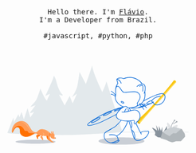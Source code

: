 <p align="center">
  <br>
  <br>
  <br>
  <samp>Hello there. I'm <a href="https://selimdoyranli.com">Flávio</a>.<br> I'm a Developer from Brazil.<br><br>#javascript, #python, #php</samp>
  <br>
  <br>
  <br>
  <br>
<svg width="364" height="160" viewBox="0 0 364 160" fill="none" xmlns="http://www.w3.org/2000/svg">
<g clip-path="url(#clip0)">
<path d="M363.754 134.158H228.676V135.078H363.754V134.158Z" fill="#E1E4E8"/>
<path d="M0 135.999L12.1543 105.061L13.2592 114.499L22.1908 98.5694L24.2625 104.647L28.4521 93.9655L33.1481 108.836L40.5143 86.4152L46.039 104.969L53.7275 93.9655C53.7275 93.9655 45.4405 97.0041 45.4405 96.1754C45.4405 95.3467 56.6279 80.6142 56.6279 80.6142C56.6279 80.6142 46.3152 84.4815 46.3152 83.6528C46.3152 82.8702 55.0626 74.7673 58.0551 69.657C61.0477 64.5466 66.3882 46.9137 66.3882 46.9137C66.3882 46.9137 74.9515 68.6441 79.5093 70.9921C80.9826 67.4931 85.6785 57.5948 85.6785 57.5948L76.3787 61.6922C76.3787 61.6922 90.3745 32.1812 92.124 25.5516C93.8274 18.876 93.4131 21.1779 96.4977 26.9788C98.6155 31.905 101.148 48.0647 108.928 57.2725C116.294 64.1783 103.634 59.2522 103.634 59.2522L115.051 81.1207L125.088 61.6922L131.027 76.793L139.912 57.2725L129.876 64.3164C129.876 64.3164 138.808 51.1493 140.741 40.7905C142.629 30.3857 145.023 13.8577 145.023 13.8577L157.637 37.9361C157.637 37.9361 169.7 4.51182 170.16 0C171.587 15.9755 190.693 54.0498 190.693 54.0498C190.693 54.0498 198.106 38.2584 198.796 32.4114C201.098 38.2123 231.162 134.756 231.162 134.756C231.162 134.756 146.358 140.281 113.302 140.373C80.2459 140.465 19.0601 138.255 11.0033 137.564C6.03111 137.15 0 135.999 0 135.999Z" fill="#E3E9EC"/>
<path d="M229.182 159.847C254.609 159.847 275.221 156.529 275.221 152.435C275.221 148.341 254.609 145.023 229.182 145.023C203.755 145.023 183.143 148.341 183.143 152.435C183.143 156.529 203.755 159.847 229.182 159.847Z" fill="#CACFD6"/>
<path d="M265.967 117.399C265.783 116.617 302.292 74.6291 305.423 71.7747C308.553 68.9203 336.591 35.8643 338.617 34.7134C339.86 31.951 335.762 29.603 333.921 30.8921C332.217 34.253 302.66 69.1505 299.99 72.0049C297.32 74.8593 275.912 98.0169 266.566 105.429C264.54 111.046 262.652 112.013 261.225 113.624C260.995 114.499 261.271 115.696 262.975 116.801C264.678 117.906 265.967 117.399 265.967 117.399Z" fill="#F9C513"/>
<path d="M328.856 42.6321C326.186 45.2563 316.15 57.0883 313.525 60.1729C307.909 66.8486 284.659 93.1829 278.72 99.8125C275.958 102.943 265.415 113.716 262.652 116.571C262.744 116.663 262.883 116.755 263.021 116.801C264.724 117.952 266.013 117.399 266.013 117.399C265.829 116.617 302.338 74.6292 305.469 71.7747C308.599 68.9203 336.637 35.8643 338.663 34.7134C338.985 33.9767 338.939 33.148 338.525 32.4575C335.578 36.0945 332.171 39.3633 328.856 42.6321Z" fill="#FFDF5D"/>
<path d="M261.962 112.841C261.685 113.072 261.455 113.348 261.225 113.624C260.995 114.499 261.271 115.696 262.975 116.801C264.678 117.906 265.967 117.399 265.967 117.399C266.059 117.123 266.243 116.893 266.427 116.663C265.415 114.913 263.849 113.578 261.962 112.841Z" fill="#DBAB09"/>
<path fill-rule="evenodd" clip-rule="evenodd" d="M269.903 37.559C269.43 36.814 268.614 35.6822 267.348 34.3911C265.277 32.2733 261.547 29.2347 255.516 26.9328C248.61 24.3086 240.784 24.5848 234.062 27.6694L233.832 27.7615L233.602 27.6694C226.756 25.2197 222.846 26.7814 221.211 27.8082C223.453 28.5857 227.608 31.0674 229.182 36.5549L228.077 36.8772C226.512 31.3525 221.954 29.1427 220.296 28.7283L222.506 36.8312L222.368 37.0614C222.341 37.0889 220.765 39.2906 219.503 42.4153C219.552 42.3787 219.601 42.3435 219.652 42.3098C220.481 41.7573 221.493 41.6192 222.552 41.9875C224.899 42.7699 226.602 45.3462 228.397 48.0613L228.399 48.0647C230.149 50.7349 231.944 53.4512 234.2 54.0497C235.772 54.4539 238.921 54.0696 242.578 53.6232L242.856 53.5894L242.936 53.5795C250.058 52.7064 258.893 51.6234 263.067 55.2468C266.151 57.871 269.098 62.5209 265.507 69.6109C264.705 71.2148 262.681 74.5298 261.654 76.2104C261.502 76.4595 261.372 76.6726 261.271 76.839C261.732 77.3915 262.422 78.5425 262.1 79.9697C262.006 80.406 261.829 80.8235 261.567 81.2223C262.73 80.6407 263.85 80.0017 264.916 79.3099C265 79.1554 265.158 79.0618 265.329 79.0377C265.421 78.9757 265.513 78.9134 265.605 78.8506L265.553 78.7727C265.591 78.7499 265.692 78.7196 265.846 78.6839C266.01 78.5691 266.172 78.453 266.334 78.3356C265.613 78.107 264.984 77.9548 264.494 77.8979L264.632 76.747C265.353 76.8335 266.327 77.0966 267.44 77.4907C269.254 76.0382 270.845 74.4143 272.136 72.6495C276.008 67.3764 276.032 59.4905 275.736 55.4982C275.414 56.2611 275.103 56.8299 274.853 57.1344L273.932 56.3977C274.761 55.3388 276.878 49.63 276.28 44.5197C275.958 41.9415 275.037 40.0079 273.425 38.7188C267.775 37.5973 261.154 42.861 260.266 43.5675L260.265 43.5677C260.206 43.6152 260.172 43.642 260.166 43.6449L259.43 42.7702C259.689 42.5478 264.573 38.4167 269.903 37.559ZM266.582 79.6766C267.125 79.5771 268.003 79.4611 269.018 79.3544C270.113 79.8256 271.274 80.384 272.41 80.9914C271.544 81.3602 270.574 81.7564 269.537 82.1667C268.508 81.1776 267.475 80.3106 266.582 79.6766ZM268.367 82.6241C267.324 81.6531 266.299 80.8343 265.467 80.3067C261.369 82.9482 256.514 84.8399 251.502 85.737C254.204 85.7906 257.621 85.6746 261.554 85.1457L261.547 85.126C263.852 84.3243 266.218 83.4558 268.367 82.6241ZM268.522 83.7884C268.769 83.6912 269.017 83.5927 269.266 83.4934C269.291 83.5181 269.315 83.5428 269.34 83.5676C269.066 83.6433 268.793 83.717 268.522 83.7884ZM270.409 83.0369C271.716 82.5098 272.777 82.0599 273.639 81.6742C273.845 81.7929 274.048 81.9128 274.249 82.0337C273.029 82.4538 271.799 82.8511 270.578 83.2126C270.522 83.1538 270.466 83.0952 270.409 83.0369ZM274.922 81.0782C275.172 81.2293 275.419 81.3821 275.661 81.5362C278.483 80.5198 281.217 79.406 283.637 78.3576C282.88 78.4568 282.245 78.4964 281.712 78.4964C279.779 78.4964 279.134 77.944 278.95 77.5757C278.812 77.2994 278.858 76.9311 279.088 76.5628C280.074 74.8608 285.765 70.8058 290.143 70.587C291.77 68.1135 295.931 63.2178 307.725 61.8303L307.863 62.9813C296.399 64.3164 292.532 68.7822 290.598 72.0049C290.184 72.6955 290.184 73.1099 290.276 73.202C290.506 73.4782 291.519 73.4322 292.44 73.0178L293.176 72.6495L293.268 73.4782C293.775 79.6474 300.266 79.3251 300.542 79.2791C306.758 79.2791 311.039 75.1816 313.019 72.7416C315.321 69.9332 317.715 62.7511 314.676 59.4823C311.878 56.4091 306.658 58.0429 300.655 59.9218L300.588 59.9427C300.036 60.1268 299.438 60.3108 298.84 60.4949L298.839 60.4952C292.586 62.4359 275.909 71.2444 273.673 72.4267C273.479 72.7374 273.274 73.0422 273.057 73.3401C271.831 75.0082 270.349 76.5551 268.671 77.9565C268.845 78.0263 269.02 78.0984 269.198 78.1728C272.269 77.8153 276.294 77.5759 277.201 78.3123C277.523 78.5425 277.615 78.9568 277.477 79.2791C277.386 79.5516 277.216 79.9636 274.922 81.0782ZM273.758 80.4016C274.913 79.88 275.768 79.443 276.188 79.141C275.361 78.9502 273.363 79.0034 271.353 79.1479C272.157 79.5373 272.967 79.959 273.758 80.4016ZM275.492 82.8166C274.149 83.2905 272.789 83.7402 271.436 84.1489C272.847 85.751 274.057 87.4648 274.622 88.9473C274.715 89.2235 274.576 89.5918 274.3 89.6839C274.254 89.7299 274.162 89.7299 274.116 89.7299C273.886 89.7299 273.656 89.5918 273.564 89.3616C272.994 87.8859 271.701 86.1205 270.228 84.5032C268.476 85.0007 266.747 85.4202 265.092 85.7246C260.212 86.6453 255.977 86.9216 252.616 86.9216C248.885 86.9216 246.284 86.5718 245.184 86.3864L248.099 90.7787C250.138 90.2687 252.055 89.8298 253.721 89.5918C257.174 89.0854 260.581 90.0522 263.067 92.2621C265.737 94.6561 267.164 98.2011 267.072 102.299C266.842 110.401 262.008 113.486 259.66 114.867C259.625 115.702 259.511 116.616 259.08 117.351C259.167 117.533 259.302 117.818 259.479 118.191C260.873 121.138 264.842 129.522 267.811 135.032C270.802 131.224 278.358 131.742 280.101 132.178C280.124 132.178 280.147 132.166 280.17 132.155C280.193 132.143 280.216 132.132 280.239 132.132C281.068 131.81 282.863 131.119 284.106 133.099C285.488 135.309 281.989 140.879 280.654 142.629C276.556 148.061 267.026 151.514 261.732 151.929C261.593 151.975 261.455 151.975 261.271 151.975C256.391 151.975 253.537 146.036 253.445 145.759L253.399 145.667L249.07 130.991C249.054 130.959 249.039 130.926 249.025 130.889L249.039 130.885L243.646 112.601C243.234 112.639 242.821 112.671 242.409 112.697C240.348 118.643 237.537 124.319 234.062 129.554C229.137 136.845 222.513 141.163 220.354 142.453C222.697 145.035 223.111 148.681 222.902 150.466C223.809 150.214 224.302 150.226 224.624 150.501C224.946 150.778 225.085 151.1 225.085 151.514C225.038 152.159 224.532 153.218 220.987 155.243C219.192 156.348 216.153 156.809 212.93 156.809C208.833 156.809 204.505 156.026 201.927 154.737C198.106 152.803 195.62 149.949 194.469 146.312C193.18 142.076 194.146 137.887 195.113 136.045C195.896 134.618 201.374 131.441 209.017 127.114C211.227 125.871 213.345 124.674 214.68 123.845C218.814 121.31 225.558 113.423 227.579 111.014C225.38 110.327 223.575 109.492 222.368 108.606C218.662 105.858 217.35 103.31 218.326 99.807C213.153 102.526 196.521 111.195 190.187 113.992C186.964 115.374 170.713 121.865 163.761 121.865C162.84 121.865 162.057 121.727 161.551 121.497C160.86 121.175 160.63 120.714 160.538 120.346C160.308 119.517 159.755 117.307 173.843 108.468C181.301 103.772 190.463 98.7996 196.218 95.9452C205.993 91.0978 226.121 85.1 231.335 83.5939C225.974 81.337 221.395 77.4318 218.317 72.4653C216.489 69.6507 215.735 66.3136 216.17 63.0303C214.586 60.6611 210.614 59.1592 208.326 59.022C208.004 59.022 207.774 58.7457 207.774 58.4235C207.774 58.1012 208.05 57.871 208.372 57.871C210.537 58.0344 214.332 59.2847 216.447 61.5578C216.51 61.3013 216.58 61.0457 216.658 60.7912L216.654 60.7862C216.195 60.0773 212.714 54.7045 208.142 52.8067C207.866 52.6686 207.728 52.3463 207.82 52.0701C207.958 51.7938 208.28 51.6557 208.557 51.7478C212.57 53.4025 215.668 57.3725 216.986 59.2521C217.048 58.4751 217.009 57.5419 216.957 56.3191C216.95 56.1513 216.943 55.9782 216.936 55.7992C216.844 54.1879 216.751 52.2082 216.751 49.5379L216.752 49.4459L216.751 49.4459L216.752 49.4293C216.795 43.3934 220.394 37.7909 221.217 36.601L219.146 28.9125C219.099 28.7744 219.099 28.5902 219.146 28.4521C219.187 28.2039 219.34 27.9928 219.537 27.8189L219.422 27.7154L219.434 27.7026C219.748 27.3822 223.962 23.0774 233.74 26.4724C240.692 23.3417 248.749 23.1116 255.885 25.8279C266.149 29.7065 270.113 35.5854 271.151 37.4218C272.035 37.3715 272.922 37.4248 273.794 37.6138L273.932 37.6599L274.024 37.7519C275.912 39.2252 277.063 41.4351 277.385 44.3816C277.76 47.3367 277.292 50.4689 276.615 52.9186L276.63 53.0264V53.0264C276.74 53.8138 277.129 56.5938 276.97 60.1269C276.862 63.1323 276.326 67.0775 274.669 70.5962C279.54 68.0379 292.877 61.1432 298.517 59.3903C298.816 59.2983 299.103 59.2063 299.39 59.1144L299.391 59.114L299.393 59.1137C299.68 59.0217 299.967 58.9297 300.266 58.8378L300.359 58.8088C306.493 56.8859 312.253 55.0805 315.551 58.6536C319.142 62.567 316.38 70.4857 313.94 73.4321C311.822 76.0103 307.264 80.384 300.588 80.384C300.588 80.4761 300.496 80.4761 300.312 80.4761C299.071 80.4761 293.969 80.1975 292.482 75.4964C290.411 76.5493 283.988 79.7045 276.847 82.3286C277.324 82.6647 277.773 83.0035 278.183 83.3411C278.241 83.3599 278.298 83.3869 278.352 83.4226C278.95 83.929 279.457 84.4355 279.917 85.034C280.101 85.2642 280.055 85.6325 279.825 85.8627C279.733 86.0008 279.595 86.0468 279.457 86.0468C279.272 86.0468 279.134 85.9548 278.996 85.8166C278.948 85.7525 278.899 85.6896 278.85 85.6277C278.131 84.7377 276.924 83.7641 275.492 82.8166ZM250.509 131.772L254.503 145.299C254.559 145.421 254.763 145.824 255.098 146.359C255.537 145.816 255.834 143.051 254.227 137.518C253.103 133.689 251.55 132.326 250.509 131.772ZM255.756 147.321C255.786 147.294 255.814 147.264 255.839 147.233C257.036 146.128 256.805 142.26 255.332 137.196C253.7 131.664 251.04 130.687 250.124 130.351L250.085 130.337L248.618 125.371C248.809 125.453 249.008 125.502 249.209 125.502C249.347 125.502 249.439 125.502 249.485 125.548C249.761 125.456 249.946 125.272 250.084 124.996C250.774 123.661 250.82 118.919 249.9 116.11C249.35 114.463 248.593 113.068 247.898 112.187L253.951 111.598C254.227 111.737 254.411 111.967 254.503 112.289C254.503 112.381 254.457 112.657 254.411 112.842C254.135 114.177 253.721 116.387 254.596 117.676C254.964 118.182 255.424 118.458 256.069 118.55C256.345 118.596 256.575 118.596 256.805 118.596C257.377 118.596 257.85 118.474 258.207 118.264C259.65 121.343 265.799 134.369 268.822 139.13L269.788 138.485C269.388 137.851 268.928 137.061 268.428 136.161C270.821 132.238 279.005 132.964 279.963 133.329L280.147 133.421L280.331 133.329C280.377 133.306 280.435 133.283 280.492 133.26L280.493 133.26C280.55 133.237 280.608 133.214 280.654 133.191C281.712 132.776 282.449 132.592 283.14 133.697C283.876 134.894 281.943 138.992 279.733 141.938C275.912 147.048 266.612 150.409 261.639 150.778C259.04 150.98 256.984 148.971 255.756 147.321ZM292.149 74.371C291.551 74.6771 290.416 75.246 288.896 75.9687L288.895 75.9643C284.797 77.1613 280.792 77.6677 280.055 77.1153C280.645 76.0623 285.396 72.4279 289.408 71.8164C288.861 72.9457 289.117 73.6132 289.447 73.9846C289.989 74.6169 291.107 74.6732 292.149 74.371ZM255.562 83.5607L255.573 83.5939C252.167 84.6162 248.591 85.1721 245.065 85.1721C243.916 85.1721 242.767 85.1262 241.664 84.9886C240.933 83.695 239.631 82.38 237.561 82.2256C236.469 82.1443 235.104 82.5233 233.615 83.2272C227.703 81.2273 222.659 77.2024 219.376 71.9129C217.212 68.6441 216.705 64.6387 217.902 60.9096C218.358 59.6333 218.273 58.1765 218.137 55.869L218.133 55.7992C218.041 54.1879 217.948 52.2542 217.948 49.584C217.948 49.3508 217.954 49.118 217.966 48.8858C218.17 47.2159 218.815 44.2313 220.296 43.2306C220.849 42.8623 221.447 42.8162 222.184 43.0464C224.11 43.6288 225.732 46.0856 227.302 48.4656L227.433 48.6632L227.577 48.8822C229.417 51.6668 231.277 54.4817 233.924 55.1547C235.671 55.6027 238.901 55.2223 242.68 54.7773L242.994 54.7403L243.135 54.7234C250.017 53.8974 258.535 52.875 262.33 56.1215C266.381 59.5744 267.118 63.9481 264.494 69.1045C263.435 71.2223 260.12 76.5628 260.074 76.6088L259.844 77.0232L260.166 77.3455C260.166 77.3455 261.271 78.4504 260.995 79.7395C260.765 80.7524 259.66 82.2256 255.562 83.5607ZM243.747 86.3032C243.228 86.2859 242.716 86.2563 242.204 86.2105C242.266 86.3987 242.314 86.5761 242.349 86.7374L241.244 86.9676C241.243 86.9639 241.241 86.9579 241.239 86.9497L241.232 86.9229C241.117 86.5045 240.311 83.5513 237.515 83.3766C235.953 83.2564 232.986 84.6165 229.871 86.9132L229.873 86.9216L229.856 86.9242C229.049 87.5201 228.232 88.1788 227.427 88.8909L227.433 88.9013L227.392 88.9224C225.37 90.7161 223.426 92.8462 221.908 95.1625C220.996 96.5725 220.307 97.8068 219.845 98.9152L219.882 98.9838C219.875 98.9881 219.846 99.0036 219.798 99.0298C218.322 102.668 219.341 104.95 223.059 107.685C226.42 110.171 235.351 112.289 243.868 111.414L254.089 110.401L254.227 110.447C254.964 110.724 255.47 111.368 255.608 112.105V112.197C255.608 112.381 255.562 112.611 255.47 113.026C255.454 113.114 255.436 113.209 255.417 113.311L255.417 113.312C255.214 114.383 254.882 116.14 255.47 116.939C255.608 117.169 255.839 117.307 256.161 117.353C256.897 117.445 257.45 117.353 257.772 117.077C258.371 116.525 258.463 115.374 258.463 114.499V114.177L258.785 113.992C260.995 112.703 265.645 109.987 265.829 102.253C265.921 98.5234 264.632 95.3007 262.238 93.1368C259.982 91.1111 256.99 90.2824 253.813 90.7428C251.864 91.0269 249.558 91.5974 247.115 92.2017L247.113 92.2021C246.786 92.2831 246.456 92.3647 246.124 92.4462C240.323 93.9195 233.786 95.5769 229.458 94.6101L229.734 93.5051C231.181 93.8339 232.927 93.8399 234.834 93.6445C235.182 90.7865 237.96 87.3394 238.421 86.7673C238.453 86.7282 238.474 86.7025 238.482 86.6914L239.357 87.428C239.314 87.4703 236.513 90.8151 236.022 93.5006C238.204 93.1983 240.55 92.6788 242.87 92.1083L242.112 88.3183L243.24 88.0926L243.988 91.8293C244.629 91.6673 245.266 91.5035 245.894 91.3413C246.237 91.2528 246.578 91.1649 246.917 91.0783L243.747 86.3032ZM226.727 87.9902C226.956 87.7874 227.186 87.5873 227.418 87.3905C225.686 87.7758 223.983 88.2745 222.322 88.9013C219.284 90.0062 217.074 91.0651 215.969 91.7096C217.212 91.5255 219.606 90.8809 222.644 89.776C223.507 89.474 225.664 88.5252 226.727 87.9902ZM229.4 85.8173C226.872 86.2359 224.349 86.9093 221.954 87.7963C219.836 88.5329 217.902 89.3616 216.475 90.0983C214.542 91.1111 213.943 91.7096 214.173 92.3542C214.265 92.7225 214.634 92.9066 215.278 92.9066C215.785 92.9066 216.429 92.8146 217.35 92.5844C218.869 92.2161 220.895 91.6175 223.013 90.8349C223.331 90.7137 223.803 90.5229 224.332 90.3016C223.001 91.698 221.828 93.1427 220.941 94.518C220.07 95.8568 219.392 97.0699 218.909 98.1864C218.575 98.3596 218.053 98.6314 217.38 98.9825L217.354 98.9961C211.763 101.911 195.851 110.208 189.681 112.934C182.038 116.294 165.372 122.049 162.057 120.438C161.774 120.317 161.704 120.16 161.66 120.061C161.654 120.047 161.648 120.035 161.643 120.024C161.551 119.655 161.735 117.399 174.442 109.435C181.9 104.739 191.016 99.8125 196.725 96.9581C205.788 92.464 223.899 86.995 230.464 85.0615C230.11 85.3024 229.755 85.5548 229.4 85.8173ZM246.506 112.322L246.629 112.31L246.631 112.335C246.583 112.335 246.54 112.33 246.506 112.322ZM244.813 112.487L246.457 112.327C246.769 112.568 247.94 113.827 248.795 116.433C249.761 119.287 249.531 123.523 249.117 124.351C248.898 124.264 248.43 123.885 248.028 123.374L244.813 112.487ZM241.15 112.756C236.674 112.899 232.313 112.321 228.777 111.363L228.772 111.369C227.24 113.204 219.859 122.042 215.278 124.858C213.897 125.686 211.779 126.883 209.569 128.126C204.459 131.027 196.771 135.401 196.08 136.598C195.205 138.255 194.284 142.076 195.528 145.944C196.54 149.258 198.842 151.837 202.387 153.678C203.63 154.323 205.334 154.829 207.221 155.151C209.938 155.52 215.002 153.494 218.685 152.021L218.685 152.021L218.685 152.021C219.913 151.535 220.888 151.152 221.669 150.87C221.956 149.977 221.923 145.373 218.961 142.721C214.956 139.13 205.288 140.327 204.505 140.649C204.505 140.649 204.551 140.603 204.643 140.557L203.815 139.728C204.492 139.05 214.797 137.796 219.487 141.626C221.188 140.626 228.127 136.253 233.049 128.909C236.394 123.848 239.108 118.45 241.15 112.756ZM222.23 151.929L222.223 151.907C221.298 152.237 220.179 152.685 219.192 153.079L219.192 153.079L219.192 153.08C217.028 154 214.542 155.013 212.194 155.658C215.462 155.75 218.639 155.335 220.481 154.231C223.703 152.389 223.98 151.56 223.98 151.422C223.704 151.422 223.127 151.59 222.412 151.84C222.358 151.876 222.298 151.906 222.23 151.929ZM272.321 52.9908L271.17 52.8067C271.768 48.9855 271.952 42.2638 270.985 41.2049C270.571 40.7445 267.855 41.7113 265.277 43.2306L264.678 42.2638C269.788 39.2252 271.354 39.9618 271.814 40.4222C273.564 42.2177 272.551 51.3795 272.321 52.9908ZM230.241 76.2405C231.116 76.747 232.128 77.0692 232.911 77.0692C233.51 77.0692 234.016 76.8851 234.292 76.5168C234.891 75.4579 233.648 73.9846 232.082 73.1099C231.3 72.6495 230.517 72.3733 229.827 72.2812C228.676 72.097 228.215 72.6035 228.031 72.8797C227.847 73.1559 227.709 73.8005 228.399 74.7212C228.814 75.2737 229.458 75.7801 230.241 76.2405ZM230.793 75.2737C229.458 74.491 228.952 73.6163 228.998 73.4322C229.182 73.294 230.149 73.294 231.484 74.1227C232.865 74.9054 233.326 75.7341 233.279 75.9183C233.141 76.0564 232.175 76.0564 230.793 75.2737ZM168.226 115.788C168.411 116.11 168.779 116.294 169.377 116.294C170.022 116.294 170.943 116.064 172.14 115.65C174.027 114.959 176.329 113.854 178.723 112.473C181.117 111.092 183.235 109.665 184.754 108.376C186.596 106.81 187.24 105.798 186.826 105.061C186.412 104.324 185.215 104.37 182.913 105.199C181.025 105.89 178.723 106.995 176.329 108.376C173.935 109.757 171.817 111.184 170.298 112.473C168.457 114.039 167.812 115.051 168.226 115.788ZM178.125 111.46C173.245 114.269 170.114 115.19 169.285 115.143C169.608 114.407 172.002 112.105 176.882 109.297C181.762 106.488 184.893 105.567 185.721 105.613C185.399 106.396 183.005 108.652 178.125 111.46ZM193.133 102.068C192.535 102.068 192.213 101.884 192.075 101.562C191.752 100.871 192.397 100.135 194.331 98.8457C195.804 97.8788 197.876 96.7739 200.085 95.715C202.341 94.6561 204.505 93.8274 206.163 93.321C208.372 92.6764 209.339 92.6764 209.661 93.367C209.984 94.0576 209.339 94.7942 207.406 96.0833C205.932 97.0501 203.861 98.1551 201.651 99.214C199.395 100.273 197.231 101.102 195.574 101.608C194.469 101.93 193.686 102.068 193.133 102.068ZM208.28 94.0576C207.175 94.1957 204.505 94.9784 200.592 96.8199C196.632 98.6615 194.331 100.181 193.502 100.917C194.607 100.779 197.277 99.9966 201.19 98.1551C205.104 96.3135 207.452 94.7942 208.28 94.0576Z" fill="#0366D6"/>
<path d="M319.188 146.864C319.188 146.864 321.352 124.766 320.523 121.635C320.017 123.431 311.131 137.795 311.131 137.795V123.799C311.131 123.799 309.152 130.244 308.507 132.224C307.863 129.231 303.213 120.346 303.903 121.359C304.594 122.372 304.732 131.718 303.903 131.718C303.259 131.533 300.773 122.97 298.287 120.162C299.253 121.129 299.944 128.403 300.773 132.04C300.45 130.705 293.775 126.101 290.552 125.456C290.874 127.574 295.662 131.533 296.629 134.342C297.596 137.15 295.985 140.281 295.985 140.281L302.062 144.839L319.188 146.864Z" fill="#88929C"/>
<path d="M307.771 146.634C307.632 146.174 311.177 134.664 311.177 134.664C311.177 134.664 321.72 128.173 323.608 127.068C325.496 125.963 328.12 126.147 328.12 126.147L333.875 123.983C333.875 123.983 349.712 128.173 350.172 128.311C350.633 128.449 353.441 133.605 354.684 135.309C355.927 137.012 356.526 138.117 356.71 140.879L356.848 143.688L348.469 152.665H338.847C338.847 152.665 332.033 155.289 330.468 154.829C328.902 154.369 323.332 152.988 321.306 151.238C319.28 149.489 307.771 146.634 307.771 146.634Z" fill="#B1B7BB"/>
<path d="M328.212 128.173C328.166 127.85 327.429 119.885 334.98 111.23L335.67 111.829C331.849 116.156 330.284 120.346 329.639 123.108C328.948 126.101 329.133 128.034 329.133 128.08L328.212 128.173Z" fill="#959DA5"/>
<path d="M335.808 112.473C334.98 112.473 334.289 111.783 334.289 110.954C334.289 110.125 334.98 109.435 335.808 109.435C336.637 109.435 337.328 110.125 337.328 110.954C337.328 111.783 336.637 112.473 335.808 112.473ZM335.808 110.355C335.486 110.355 335.21 110.632 335.21 110.954C335.21 111.276 335.486 111.552 335.808 111.552C336.131 111.552 336.407 111.276 336.407 110.954C336.407 110.632 336.131 110.355 335.808 110.355Z" fill="#959DA5"/>
<path d="M340.044 115.097C339.261 115.097 338.617 114.453 338.617 113.67C338.617 112.888 339.261 112.243 340.044 112.243C340.827 112.243 341.471 112.888 341.471 113.67C341.471 114.453 340.827 115.097 340.044 115.097ZM340.044 113.164C339.768 113.164 339.537 113.394 339.537 113.67C339.537 113.946 339.768 114.177 340.044 114.177C340.32 114.177 340.55 113.946 340.55 113.67C340.55 113.394 340.32 113.164 340.044 113.164Z" fill="#959DA5"/>
<path d="M333.829 117.584C332.539 117.584 331.527 117.031 331.481 116.985L331.941 116.202C332.033 116.248 333.829 117.261 335.44 116.202C336.683 115.42 337.88 114.499 338.985 113.578L339.583 114.269C338.432 115.236 337.189 116.156 335.946 116.985C335.256 117.445 334.519 117.584 333.829 117.584Z" fill="#959DA5"/>
<g opacity="0.5">
<path opacity="0.5" d="M321.168 120.162C320.8 119.011 320.661 117.768 320.846 116.525C320.984 115.972 321.352 115.328 321.905 115.328C322.181 115.374 322.411 115.466 322.641 115.65C323.102 116.064 323.562 116.479 323.93 116.985C326.923 120.53 329.133 124.674 330.56 129.093C330.376 126.883 331.573 124.766 333.23 123.292C334.887 121.819 337.005 121.036 339.169 120.484C339.952 120.254 340.919 120.162 341.517 120.714C341.885 121.129 342.024 121.727 341.839 122.28C341.655 122.786 341.333 123.246 340.919 123.615C339.952 124.443 338.847 125.134 337.742 125.686C335.348 127.022 333.092 128.587 330.974 130.336C330.79 130.521 330.56 130.659 330.33 130.705C330.192 130.705 330.007 130.705 329.869 130.659C325.265 129.6 322.319 124.305 321.168 120.162Z" fill="#959DA5"/>
</g>
<path d="M325.403 142.629C327.797 140.373 330.468 138.347 333.276 136.598C335.256 137.012 337.097 136.69 338.617 136.92C341.839 134.065 345.615 130.751 348.929 128.034C345.154 127.022 333.829 124.029 333.829 124.029L328.074 126.193C328.074 126.193 325.449 126.055 323.562 127.114C322.089 127.988 315.045 132.316 312.282 134.019C314.078 136.644 322.641 140.557 325.403 142.629Z" fill="#CACFD3"/>
<path d="M312.42 134.111L312.282 133.927C314.907 132.316 322.043 127.896 323.562 127.021C325.357 126.009 327.797 126.055 328.12 126.101L333.875 123.937H333.921C334.013 123.983 345.246 126.929 349.021 127.942L348.975 128.172C345.338 127.206 334.657 124.351 333.921 124.167L328.212 126.331H328.166C328.12 126.331 325.542 126.193 323.746 127.252C322.181 128.08 315.045 132.5 312.42 134.111Z" fill="#E1E4E8"/>
<path d="M56.4898 157.776C78.6618 157.776 96.6358 156.003 96.6358 153.816C96.6358 151.63 78.6618 149.857 56.4898 149.857C34.3178 149.857 16.3438 151.63 16.3438 153.816C16.3438 156.003 34.3178 157.776 56.4898 157.776Z" fill="#CACFD6"/>
<path d="M78.3123 141.156C78.3123 141.156 79.095 147.141 80.6603 148.752C82.2256 150.363 88.625 154.829 88.9473 154C85.8167 150.087 82.5019 140.419 82.5019 140.419L78.3123 141.156Z" fill="#FF7000"/>
<path d="M57.7789 141.57C57.6868 141.616 57.6408 141.662 57.5948 141.708C57.5027 141.8 57.5948 141.984 57.6408 142.076C58.3774 143.319 58.9299 144.7 59.3442 146.082C59.6205 147.094 60.1729 148.476 61.0937 148.015C62.7051 147.141 61.37 145.023 61.0937 143.227C61.2779 144.332 64.8689 143.043 66.0199 141.386C67.4931 139.268 63.9481 138.946 62.659 139.268C61.0016 139.682 59.3442 140.833 57.7789 141.57Z" fill="#FF7000"/>
<path d="M71.4525 128.633C69.2887 128.403 67.0788 128.449 65.0991 129.323C63.2115 130.152 61.6922 131.671 60.3111 133.191C59.8967 133.697 59.4363 134.112 58.8839 134.48C58.3314 134.756 57.7329 134.894 57.1344 134.894C54.2339 134.986 51.5176 133.375 49.584 131.257C47.6503 129.139 46.2692 126.561 44.7959 124.075C42.4479 120.116 39.5935 116.156 35.5421 113.992C29.9253 110.954 22.5591 111.875 17.4027 115.742C12.2464 119.563 9.25384 125.917 8.79345 132.27C8.70137 133.697 8.9776 135.493 10.3588 135.815L12.4766 131.717C13.5355 129.692 14.6404 127.62 16.4359 126.193C18.2314 124.766 20.9017 124.259 22.7893 125.548C24.2625 126.561 24.861 128.449 25.0452 130.244C25.2294 132.04 25.0912 133.835 25.5056 135.585C26.5185 139.82 30.662 142.767 34.8975 143.596C37.9822 144.194 41.2049 143.918 44.1514 142.767C49.0315 140.833 53.2671 136.598 58.4695 136.92C59.1601 138.761 60.9556 140.005 62.8432 140.557C64.7308 141.109 66.7565 140.971 68.6901 140.879L66.112 143.964C67.4471 146.68 69.2887 149.12 71.4525 151.192C72.5114 148.522 71.6366 145.805 69.9792 143.457C70.3936 142.629 71.0842 141.938 71.9129 141.57C73.8465 142.583 78.9108 142.306 81.0746 142.03C80.9826 143.596 81.3048 147.187 82.3177 148.706C83.3305 150.225 86.5533 153.494 88.3948 154.461C89.5458 155.105 93.0908 155.934 93.6433 154.875C89.2696 153.034 84.9419 148.568 84.988 143.826C84.988 141.524 87.0137 140.005 86.8755 138.071C86.7835 136.367 84.0211 134.388 82.8241 133.421C79.6014 130.797 75.642 129.139 71.4525 128.633Z" fill="#FF9C57"/>
<path d="M47.236 136.46C45.5326 136.46 43.737 136.828 42.494 135.447C42.0796 134.894 41.7113 134.296 41.3891 133.697C40.3762 132.132 39.1331 131.948 37.3376 132.086C35.1738 132.224 34.3911 131.395 33.5164 129.416C31.0303 123.891 24.769 119.563 18.7379 122.786C14.134 125.272 11.3256 130.705 10.0365 135.585C10.0365 135.631 9.99048 135.677 9.99048 135.723C10.0826 135.769 10.1746 135.815 10.3128 135.861L12.4766 131.764C13.5355 129.738 14.6404 127.666 16.4359 126.239C18.2315 124.812 20.9017 124.305 22.7893 125.594C24.2626 126.607 24.8611 128.495 25.0452 130.29C25.2294 132.086 25.0913 133.881 25.5056 135.631C26.5185 139.866 30.662 142.813 34.8976 143.642C37.9822 144.24 41.2049 143.964 44.1514 142.813C47.6043 141.432 50.781 138.9 54.1879 137.657C52.0701 136.736 49.7681 136.46 47.236 136.46Z" fill="#FF7000"/>
<g opacity="0.6">
<path opacity="0.6" d="M70.4857 134.618C70.5777 134.618 74.6292 137.334 74.5831 138.623C74.5371 139.912 70.9 141.846 70.9 141.846C70.9 141.846 72.6955 139.59 72.2812 138.209C71.8668 136.828 70.4857 134.618 70.4857 134.618Z" fill="#FFD1AC"/>
</g>
<path d="M85.6785 135.815C85.2642 137.196 84.4815 138.485 84.1592 139.959C83.6989 141.754 84.0672 143.688 85.1721 145.161C85.08 144.747 85.08 144.286 85.08 143.872C85.08 141.57 87.1057 140.051 86.9676 138.117C86.8755 137.334 86.3691 136.552 85.6785 135.815Z" fill="#FB8532"/>
<path d="M88.4409 133.007C89.4998 132.592 90.3745 133.697 89.6379 136.229L90.973 136.275C90.7428 135.585 90.6507 134.848 90.7428 134.112C90.7889 133.467 91.3413 133.007 91.9859 133.053H92.0319C92.7685 133.099 92.9987 133.697 93.0448 134.434C93.0448 135.124 92.9067 135.815 92.5844 136.46C94.1957 137.611 95.0705 139.59 94.8403 141.57C94.7022 142.26 94.5641 142.951 94.518 143.642C94.472 144.378 94.8403 145.023 95.4388 145.391C95.8071 145.529 96.2215 145.575 96.5898 145.667C96.9581 145.759 97.3724 146.082 97.3264 146.496C97.2803 146.818 96.9581 147.002 96.6818 147.187C94.4259 148.292 91.8017 148.292 89.5918 147.187C87.6582 146.22 86.0929 144.378 85.8166 142.26C85.6325 140.833 86.0468 139.452 86.9676 138.347C87.2899 137.979 88.3028 137.472 88.4409 137.012C87.8424 136.275 87.0137 133.559 88.4409 133.007Z" fill="#FF9C57"/>
<path d="M96.6358 146.818C96.9663 146.818 97.2343 146.55 97.2343 146.22C97.2343 145.889 96.9663 145.621 96.6358 145.621C96.3052 145.621 96.0373 145.889 96.0373 146.22C96.0373 146.55 96.3052 146.818 96.6358 146.818Z" fill="#2F363D"/>
<g opacity="0.6">
<path opacity="0.6" d="M38.8569 121.451C41.297 124.213 43.1846 127.39 45.4865 130.244C47.7885 133.099 50.9652 135.17 54.5562 136.045C54.8324 135.999 55.0626 135.953 55.3389 135.907C52.8067 135.677 50.4587 134.204 48.7093 132.316C46.7296 130.198 45.3945 127.62 43.9212 125.134C41.5732 121.175 38.7188 117.215 34.6674 115.051C31.859 113.578 28.6823 112.98 25.5056 113.348C30.662 114.315 35.4961 117.63 38.8569 121.451Z" fill="#FFD1AC"/>
</g>
<g opacity="0.6">
<path opacity="0.6" d="M78.9108 132.915C81.1667 134.204 82.9162 136.045 84.4815 138.071C84.5736 137.518 84.7578 136.966 84.9419 136.46C83.7909 135.124 82.4098 133.927 80.9365 132.961C77.5296 130.751 73.6163 130.106 69.703 129.416L71.0381 130.06C73.6624 131.027 76.4707 131.487 78.9108 132.915Z" fill="#FFD1AC"/>
</g>
<g opacity="0.6">
<path opacity="0.6" d="M88.0265 134.71C89.3616 134.618 88.625 136.966 89.3617 137.242C89.9602 137.472 90.6968 137.012 91.3874 137.288C92.124 137.657 92.6765 138.209 93.0448 138.946C93.5512 139.959 93.5512 140.879 93.4591 141.984C93.4131 143.411 93.5052 144.885 95.1626 145.299C94.6561 144.885 94.3799 144.286 94.4259 143.642C94.472 142.951 94.6101 142.26 94.7482 141.57C94.9784 139.59 94.1037 137.611 92.4923 136.46C92.8146 135.815 92.9527 135.124 92.9527 134.434C92.9066 133.697 92.6765 133.099 91.9398 133.053C91.2953 132.961 90.7428 133.421 90.6507 134.066V134.112C90.5587 134.848 90.6507 135.585 90.8809 136.275L89.5458 136.229C90.2824 133.651 89.4077 132.546 88.3488 133.007C87.6582 133.283 87.5201 134.019 87.5661 134.848C87.7503 134.802 87.8884 134.756 88.0265 134.71Z" fill="#FFD1AC"/>
</g>
</g>
<defs>
<clipPath id="clip0">
<rect width="363.8" height="159.847" fill="white"/>
</clipPath>
</defs>
</svg>
  
</p>
